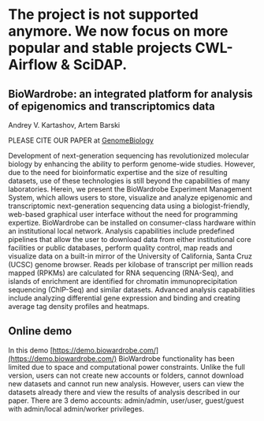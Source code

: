 # The project is not supported anymore. We now focus on more popular and stable projects CWL-Airflow & SciDAP.

## BioWardrobe: an integrated platform for analysis of epigenomics and transcriptomics data

Andrey V. Kartashov, Artem Barski

PLEASE CITE OUR PAPER at [GenomeBiology](http://www.genomebiology.com/2015/16/1/158)

  Development of next-generation sequencing has revolutionized molecular biology by enhancing the ability to perform genome-wide studies. However, due to the need for bioinformatic expertise and the size of resulting datasets, use of these technologies is still beyond the capabilities of many laboratories. Herein, we present the BioWardrobe Experiment Management System, which allows users to store, visualize and analyze epigenomic and transcriptomic next-generation sequencing data using a biologist-friendly, web-based graphical user interface without the need for programming expertize. BioWardrobe can be installed on consumer-class hardware within an institutional local network. Analysis capabilities include predefined pipelines that allow the user to download data from either institutional core facilities or public databases, perform quality control, map reads and visualize data on a built-in mirror of the University of California, Santa Cruz (UCSC) genome browser. Reads per kilobase of transcript per million reads mapped (RPKMs) are calculated for RNA sequencing (RNA-Seq), and islands of enrichment are identified for chromatin immunoprecipitation sequencing (ChIP-Seq) and similar datasets. Advanced analysis capabilities include analyzing differential gene expression and binding and creating average tag density profiles and heatmaps.

## Online demo

  In this demo [https://demo.biowardrobe.com/](https://demo.biowardrobe.com/) BioWardrobe functionality has been limited due to space and computational power constraints. Unlike the full version, users can not create new accounts or folders, cannot download new datasets and cannot run new analysis. However, users can view the datasets already there and view the results of analysis described in our paper. There are 3 demo accounts: admin/admin, user/user, guest/guest with admin/local admin/worker privileges.

